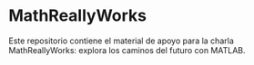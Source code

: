 # MathReallyWorks

Este repositorio contiene el material de apoyo para la charla MathReallyWorks: explora los caminos del futuro con MATLAB.

